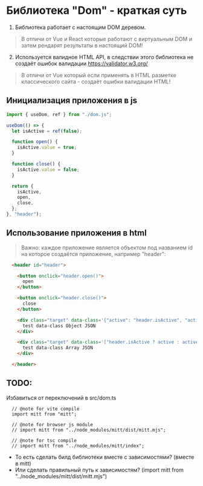 # Библиотека "Dom" - краткая суть
 1. Библиотека работает с настоящим DOM деревом.
  > В отличи от Vue и React которые работают  с виртуальным DOM и затем рендарят результаты в настоящий DOM!
 2. Используется валидное HTML API, в следствии этого библиотека не создаёт ошибок валидации https://validator.w3.org/
  > В отличи от Vue который если применять в HTML разметке классического сайта - создаёт ошибки валидации HTML!

## Инициализация приложения в js
```js
import { useDom, ref } from "./dom.js";

useDom(() => {
  let isActive = ref(false);

  function open() {
    isActive.value = true;
  }

  function close() {
    isActive.value = false;
  }

  return {
    isActive,
    open,
    close,
  };
}, "header");

```

## Использование приложения в html
> Важно: каждое приложение является объектом под названием id на которое создаётся приложение, например "header":
```html
  <header id="header">

    <button onclick="header.open()">
      open
    </button>

    <button onclick="header.close()">
      close
    </button>

    <div class="target" data-class='{"active": "header.isActive", "active-not": "!header.isActive"}'>
      test data-class Object JSON
    </div>

    <div class="target" data-class='["header.isActive ? active : active-not", "!header.isActive ? test-not : test"]'>
      test data-class Array JSON
    </div>

  </header>
```

## TODO:
Избавиться от переключений в src/dom.ts
```
  // @note for vite compile
  import mitt from "mitt";

  // @note for browser js module
  // import mitt from "../node_modules/mitt/dist/mitt.mjs";

  // @note for tsc compile
  // import mitt from "../node_modules/mitt/index";
```
* То есть сделать билд библиотеки вместе с зависимостями? (вместе в mitt)   
* Или сделать правильный путь к зависимостям? (import mitt from "../node_modules/mitt/dist/mitt.mjs")   